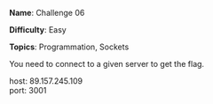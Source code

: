 **Name**: Challenge 06

**Difficulty**: Easy

**Topics**: Programmation, Sockets

You need to connect to a given server to get the flag.

host: 89.157.245.109  
port: 3001
